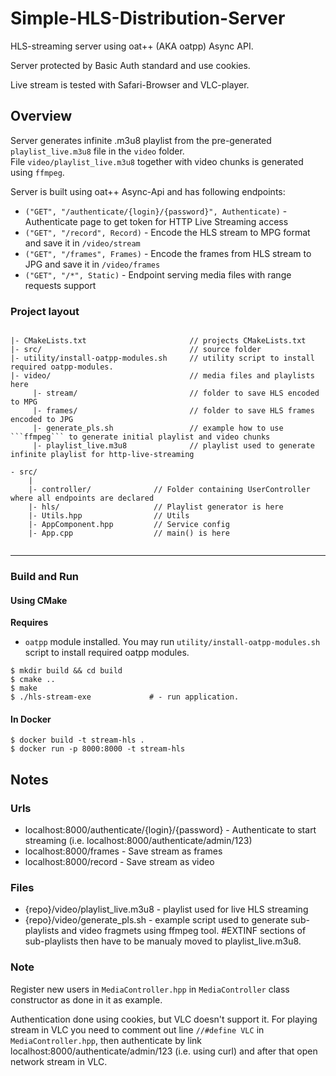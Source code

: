 # Simple-HLS-Distribution-Server

HLS-streaming server using oat++ (AKA oatpp) Async API.

Server protected by Basic Auth standard and use cookies.

Live stream is tested with Safari-Browser and VLC-player.

## Overview

Server generates infinite .m3u8 playlist from the pre-generated 
```playlist_live.m3u8``` file in the ```video``` folder.  
File ```video/playlist_live.m3u8``` together with video chunks is generated using ```ffmpeg```.  

Server is built using oat++ Async-Api and has following endpoints:

- ```("GET", "/authenticate/{login}/{password}", Authenticate)``` - Authenticate page to get token for HTTP Live Streaming access
- ```("GET", "/record", Record)``` - Encode the HLS stream to MPG format and save it in ```/video/stream``` 
- ```("GET", "/frames", Frames)``` - Encode the frames from HLS stream to JPG and save it in ```/video/frames``` 
- ```("GET", "/*", Static)``` - Endpoint serving media files with range requests support

### Project layout

```

|- CMakeLists.txt                       // projects CMakeLists.txt
|- src/                                 // source folder
|- utility/install-oatpp-modules.sh     // utility script to install required oatpp-modules.
|- video/                               // media files and playlists here
     |- stream/                         // folder to save HLS encoded to MPG
     |- frames/                         // folder to save HLS frames encoded to JPG
     |- generate_pls.sh                 // example how to use ```ffmpeg``` to generate initial playlist and video chunks
     |- playlist_live.m3u8              // playlist used to generate infinite playlist for http-live-streaming

```
```
- src/
    |
    |- controller/              // Folder containing UserController where all endpoints are declared
    |- hls/                     // Playlist generator is here
    |- Utils.hpp                // Utils
    |- AppComponent.hpp         // Service config
    |- App.cpp                  // main() is here
    
```

---

### Build and Run

#### Using CMake

**Requires**

- `oatpp` module installed. You may run `utility/install-oatpp-modules.sh` 
script to install required oatpp modules.

```
$ mkdir build && cd build
$ cmake ..
$ make 
$ ./hls-stream-exe             # - run application.
```

#### In Docker

```
$ docker build -t stream-hls .
$ docker run -p 8000:8000 -t stream-hls
```

## Notes

### Urls
- localhost:8000/authenticate/{login}/{password} - Authenticate to start streaming (i.e. localhost:8000/authenticate/admin/123)
- localhost:8000/frames - Save stream as frames
- localhost:8000/record - Save stream as video

### Files
- {repo}/video/playlist_live.m3u8 - playlist used for live HLS streaming
- {repo}/video/generate_pls.sh - example script used to generate sub-playlists and video fragmets using ffmpeg tool. #EXTINF sections of sub-playlists then have to be manualy moved to playlist_live.m3u8.

### Note
Register new users in ```MediaController.hpp``` in ```MediaController``` class constructor as done in it as example.

Authentication done using cookies, but VLC doesn't support it. For playing stream in VLC you need to comment out line ```//#define VLC``` in ```MediaController.hpp```, then authenticate by link localhost:8000/authenticate/admin/123 (i.e. using curl) and after that open network stream in VLC.
